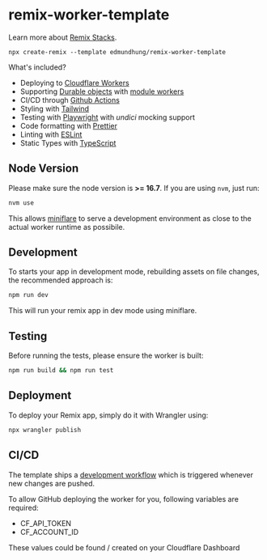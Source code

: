 # remix-worker-template

Learn more about [Remix Stacks](https://remix.run/stacks).

```
npx create-remix --template edmundhung/remix-worker-template
```

What's included?

- Deploying to [Cloudflare Workers](https://workers.cloudflare.com/)
- Supporting [Durable objects](https://developers.cloudflare.com/workers/learning/using-durable-objects) with [module workers](https://developers.cloudflare.com/workers/learning/migrating-to-module-workers/)
- CI/CD through [Github Actions](https://github.com/features/actions)
- Styling with [Tailwind](https://tailwindcss.com/)
- Testing with [Playwright](playwright.dev/) with _undici_ mocking support
- Code formatting with [Prettier](https://prettier.io)
- Linting with [ESLint](https://eslint.org)
- Static Types with [TypeScript](https://typescriptlang.org)

## Node Version

Please make sure the node version is **>= 16.7**. If you are using `nvm`, just run:

```sh
nvm use
```

This allows [miniflare](https://github.com/cloudflare/miniflare) to serve a development environment as close to the actual worker runtime as possibile.

## Development

To starts your app in development mode, rebuilding assets on file changes, the recommended approach is:

```sh
npm run dev
```

This will run your remix app in dev mode using miniflare.

## Testing

Before running the tests, please ensure the worker is built:

```sh
npm run build && npm run test
```

## Deployment

To deploy your Remix app, simply do it with Wrangler using:

```sh
npx wrangler publish
```

## CI/CD

The template ships a [development workflow](./.github/workflows/development.yml) which is triggered whenever new changes are pushed.

To allow GitHub deploying the worker for you, following variables are required:

- CF_API_TOKEN
- CF_ACCOUNT_ID

These values could be found / created on your Cloudflare Dashboard
